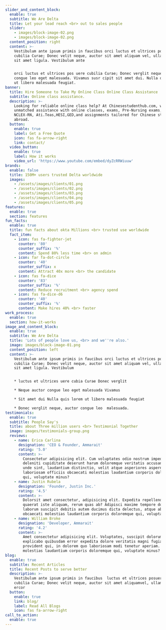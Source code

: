```yaml
---
slider_and_content_block:
  enable: true
  subtitle: We Are Delta
  title: Let your lead reach <br> out to sales people
  slider:
    - images/block-image-02.png
    - images/block-image-02.png
  content_position: right
  content: >-
    Vestibulum ante ipsum primis in faucibus orci luctus et ultrices posuere
    cubilia Curae; Donec velit neque, auctor sit amet aliquam vel, ullamcorper
    sit amet ligula. Vestibulum ante 


    orci luctus et ultrices pos uere cubilia Curae; Donec verglit neque, auctor
    congue leo eget malesuada. Vivamus susr cipit sit amet dui. Nulla quis lorem
    ut libero malesuada feugiat. 
banner:
  title: Hire Someone to Take My Online Class Online Class Assistance
  subtitle: Online class assistance.
  description: >-
    Looking for reliable online class help? At Chinesestudenthub.com, we offer
    unmatched assistance with online classes, exams, Pre-Nursing exams,
    NCLEX-RN, Ati.Teas,HESI,GED,and assignments tailored for Chinese students
    abroad. 
  button:
    enable: true
    label: Get a Free Quote
    icon: fas fa-arrow-right
    link: contact/
  video_button:
    enable: true
    label: How it works
    video_url: 'https://www.youtube.com/embed/dyZcRRWiuuw'
brands:
  enable: false
  title: 150M+ users trusted Delta worldwide
  images:
    - /assets/images/clients/01.png
    - /assets/images/clients/02.png
    - /assets/images/clients/03.png
    - /assets/images/clients/04.png
    - /assets/images/clients/05.png
features:
  enable: true
  section: features
fun_facts:
  enable: true
  title: fun facts about okta Millions <br> trusted use worldwide
  fact_item:
    - icon: fas fa-fighter-jet
      counter: '80'
      counter_suffix: '%'
      content: Spend 80% less time <br> on admin
    - icon: far fa-dot-circle
      counter: '40'
      counter_suffix: x
      content: Attract 40x more <br> the candidate
    - icon: fas fa-dice
      counter: '83'
      counter_suffix: '%'
      content: Reduce recruitment <br> agency spend
    - icon: fas fa-dice-d6
      counter: '40'
      counter_suffix: '%'
      content: Make hires 40% <br> faster
work_process:
  enable: true
  section: how-it-works
image_and_content_block:
  enable: true
  subtitle: We Are Delta
  title: 'Lots of people love us, <br> and we''re also.'
  image: images/block-image-01.png
  content_position: left
  content: >-
    Vestibulum ante ipsum primis in faucibus orci luctus et ultrices posuere
    cubilia Curae; Donec velit neque, auctor sit amet aliquam vel, ullamcorper
    sit amet ligula. Vestibulum 


    * luctus et ultrices uere cubia Curae Donec verglit

    * Neque auctor congue leo eget malesuada Vivamus

    * Sit amet dui Nulla quis lorem ut libero malesuada feugiat

    * Donec verglit neque, auctor congue leo  malesuada. 
testimonials:
  enable: true
  subtitle: People Say's
  title: about Three million users <br> Testimonial Together
  image: images/testimonials-group.png
  reviews:
    - name: Erica Carlina
      designation: 'CEO & Founder, Ammarait'
      rating: '5.0'
      content: >-
        Consectetur adipisicing elit. Cum voluptates odio nostrum impedit
        deleniti cupiditate deserunt harum doloremque veritatis accusantium,
        unde sint, laudantium distinctio, velit atque asperiores aspernatur
        laboriosam officiis obcaecati molestias laudantium corporis doloremque
        qui, voluptate minus?
    - name: Justin Rubela
      designation: 'Founder, Justin Inc.'
      rating: '4.5'
      content: >-
        Dolorsit amet consectetur, adipisicing elit. Expedita repellendus optio
        quaerat iste aliquam, rerum quas ab? Adipisci maxime tempore doloremque
        laborum suscipit debitis autem ducimus dicta delectus, atque abofficiis
        obcaecati molestias laudantium corporis doloremque qui, voluptate minus?
    - name: William Broke
      designation: 'Developer, Ammarait'
      rating: '4.2'
      content: >-
        Amet consectetur adipisicing elit. Voluptates, suscipit dolorum! Quis
        explicabo quibusdam error expedita dolore veritatis magni fugiat rem
        provident qui, in dolorem quo laboriosam modi tenetur aperiam. obcaecati
        molestias laudantium corporis doloremque qui, voluptate minus?
blog:
  enable: true
  subtitle: Recent Articles
  title: Recent Posts to serve better
  description: >-
    Vestibulum ante ipsum primis in faucibus  luctus et ultrices posuere <br>
    cubilia Curae; Donec velit neque, auctor sit amet aliquamvel, ullamsw rfgws
    ercor
  button:
    enable: true
    link: blog/
    label: Read All Blogs
    icon: fas fa-arrow-right
call_to_action:
  enable: true
---
```


